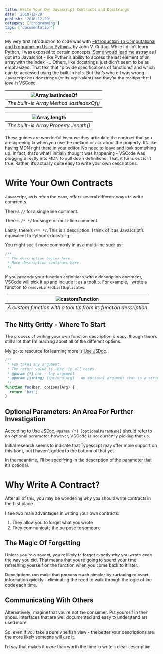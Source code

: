 ```yaml
---
title: Write Your Own Javascript Contracts and Docstrings
date: '2018-12-29'
publish: '2018-12-29'
category: ['programming']
tags: ['documentation']
---
```


My very first introduction to code was with [~Introduction To Computational and Programming Using Python~](https://www.amazon.com/Introduction-Computation-Programming-Using-Python/dp/0262519631) by John V. Guttag. While I didn’t learn Python, I was exposed to certain concepts. [Some would lead me astray](https://stackoverflow.com/questions/51685550/why-do-i-need-length-to-find-the-equivalence-of-array-elements-in-a-for-loop) as I got into Javascript - like Python’s ability to access the last element of an array with the index `-1`. Others, like docstrings, just didn’t seem to be as emphasized. That text that "provide specifications of functions" and which can be accessed using the built-in `help`. But that’s where I was wrong — Javascript _has_ docstrings (or its equivalent) and they’re the tooltips that I _love_ in VSCode.

| ![Array.lastIndexOf](https://res.cloudinary.com/scweiss1/image/upload/v1593193088/code-comments/write-your-own-javascript-contracts-and-docstrings/arrayLastIndex_vxc4lm.png) |
| :---------------------------------------------------------------------------------------------------------------------------------------------------------------------------: |
|                                                                  _The built-in Array Method .lastIndexOf()_                                                                   |

| ![Array.length](https://res.cloudinary.com/scweiss1/image/upload/v1593193088/code-comments/write-your-own-javascript-contracts-and-docstrings/arrayLength_uwslqc.png) |
| :-------------------------------------------------------------------------------------------------------------------------------------------------------------------: |
|                                                                _The built-in Array Property .length()_                                                                |

These guides are wonderful because they articulate the contract that you are agreeing to when you use the method or ask about the property. It’s like having MDN right there in your editor. No need to leave and look something up. In fact, that’s what I initially thought was happening - VSCode was plugging directly into MDN to pull down definitions. That, it turns out isn’t true. Rather, it’s actually quite easy to write your own descriptions.

# Write Your Own Contracts

Javascript, as is often the case, offers several different ways to write comments.

There’s `//` for a single line comment.

There’s `/* */` for single or multi-line comment.

Lastly, there’s `/** */`. This is a description. I think of it as Javascript’s equivalent to Python’s docstring.

You might see it more commonly in as a multi-line such as:

```Javascript
/**
 * The description begins here.
 * More description continues here.
 */
```

If you precede your function definitions _with_ a description comment, VSCode will pick it up and include it as a tooltip. For example, I wrote a function to `removeLinkedListDuplicates`.

| ![customFunction](https://res.cloudinary.com/scweiss1/image/upload/v1593193088/code-comments/write-your-own-javascript-contracts-and-docstrings/customFunction_f7xr2r.png) |
| :------------------------------------------------------------------------------------------------------------------------------------------------------------------------: |
|                                                     _A custom function with a tool tip from its function description_                                                      |

## The Nitty Gritty - Where To Start

The process of writing your own function description is easy, though there’s still a lot that I’m learning about all of the different options.

My go-to resource for learning more is [Use JSDoc](http://usejsdoc.org).

```Javascript
/**
 * Foo takes any argument.
 * The return value is 'baz' in all cases.
 * @param {*} bar - Any argument
 * @param {string} [optionalArg] - An optional argument that is a string
 */
function foo(bar, optionalArg) {
  return 'baz';
}
```

## Optional Parameters: An Area For Further Investigation

According to [Use JSDoc](http://usejsdoc.org), `@param {*} [optionalParamName]` should refer to an optional parameter, however, VSCode is not currently picking that up.

Initial research seems to indicate that Typescript may offer more support on this front, but I haven’t gotten to the bottom of that yet.

In the meantime, I’ll be specifying in the description of the parameter that it’s optional.

# Why Write A Contract?

After all of this, you may be wondering _why_ you should write contracts in the first place.

I see two main advantages in writing your own contracts:

1. They allow you to forget what you wrote
2. They communicate the purpose to someone

## The Magic Of Forgetting

Unless you’re a savant, you’re likely to forget exactly _why_ you wrote code the way you did. That means that you’re going to spend your time refreshing yourself on the function when you come back to it later.

Descriptions can make that process much simpler by surfacing relevant information quickly - eliminating the need to walk through the logic of the code each time.

## Communicating With Others

Alternatively, imagine that you’re not the consumer. Put yourself in their shoes. Interfaces that are well documented and easy to understand are used more.

So, even if you take a purely selfish view - the better your descriptions are, the more likely someone will _use_ it.

I’d say that makes it _more_ than worth the time to write a clear description.
